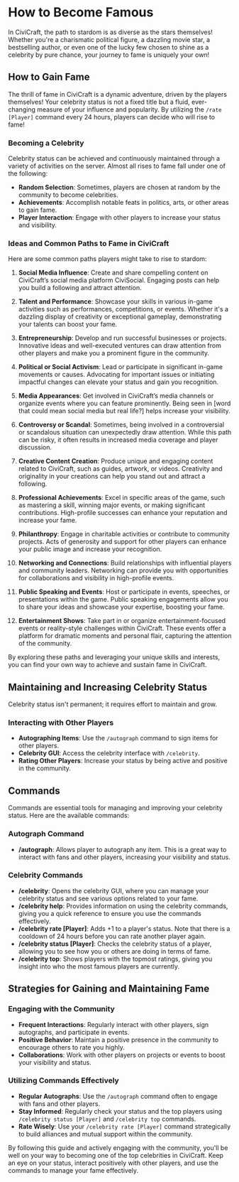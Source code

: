 # How to Become Famous

In CiviCraft, the path to stardom is as diverse as the stars themselves! Whether you're a charismatic political figure, a dazzling movie star, a bestselling author, or even one of the lucky few chosen to shine as a celebrity by pure chance, your journey to fame is uniquely your own!

## How to Gain Fame
The thrill of fame in CiviCraft is a dynamic adventure, driven by the players themselves! Your celebrity status is not a fixed title but a fluid, ever-changing measure of your influence and popularity. By utilizing the `/rate [Player]` command every 24 hours, players can decide who will rise to fame!

### Becoming a Celebrity
Celebrity status can be achieved and continuously maintained through a variety of activities on the server. Almost all rises to fame fall under one of the following:
- **Random Selection**: Sometimes, players are chosen at random by the community to become celebrities.
- **Achievements**: Accomplish notable feats in politics, arts, or other areas to gain fame.
- **Player Interaction**: Engage with other players to increase your status and visibility.

### Ideas and Common Paths to Fame in CiviCraft

Here are some common paths players might take to rise to stardom:

1. **Social Media Influence**: Create and share compelling content on CiviCraft’s social media platform CiviSocial. Engaging posts can help you build a following and attract attention.

2. **Talent and Performance**: Showcase your skills in various in-game activities such as performances, competitions, or events. Whether it's a dazzling display of creativity or exceptional gameplay, demonstrating your talents can boost your fame.

3. **Entrepreneurship**: Develop and run successful businesses or projects. Innovative ideas and well-executed ventures can draw attention from other players and make you a prominent figure in the community.

4. **Political or Social Activism**: Lead or participate in significant in-game movements or causes. Advocating for important issues or initiating impactful changes can elevate your status and gain you recognition.

5. **Media Appearances**: Get involved in CiviCraft’s media channels or organize events where you can feature prominently. Being seen in [word that could mean social media but real life?] helps increase your visibility.

6. **Controversy or Scandal**: Sometimes, being involved in a controversial or scandalous situation can unexpectedly draw attention. While this path can be risky, it often results in increased media coverage and player discussion.

7. **Creative Content Creation**: Produce unique and engaging content related to CiviCraft, such as guides, artwork, or videos. Creativity and originality in your creations can help you stand out and attract a following.

8. **Professional Achievements**: Excel in specific areas of the game, such as mastering a skill, winning major events, or making significant contributions. High-profile successes can enhance your reputation and increase your fame.

9. **Philanthropy**: Engage in charitable activities or contribute to community projects. Acts of generosity and support for other players can enhance your public image and increase your recognition.

10. **Networking and Connections**: Build relationships with influential players and community leaders. Networking can provide you with opportunities for collaborations and visibility in high-profile events.

11. **Public Speaking and Events**: Host or participate in events, speeches, or presentations within the game. Public speaking engagements allow you to share your ideas and showcase your expertise, boosting your fame.

12. **Entertainment Shows**: Take part in or organize entertainment-focused events or reality-style challenges within CiviCraft. These events offer a platform for dramatic moments and personal flair, capturing the attention of the community.

By exploring these paths and leveraging your unique skills and interests, you can find your own way to achieve and sustain fame in CiviCraft.

## Maintaining and Increasing Celebrity Status
Celebrity status isn't permanent; it requires effort to maintain and grow. 

### Interacting with Other Players
- **Autographing Items**: Use the `/autograph` command to sign items for other players.
- **Celebrity GUI**: Access the celebrity interface with `/celebrity`.
- **Rating Other Players**: Increase your status by being active and positive in the community.

## Commands
Commands are essential tools for managing and improving your celebrity status. Here are the available commands:

### Autograph Command
- **/autograph**: Allows player to autograph any item. This is a great way to interact with fans and other players, increasing your visibility and status.

### Celebrity Commands
- **/celebrity**: Opens the celebrity GUI, where you can manage your celebrity status and see various options related to your fame.
- **/celebrity help**: Provides information on using the celebrity commands, giving you a quick reference to ensure you use the commands effectively.
- **/celebrity rate [Player]**: Adds +1 to a player's status. Note that there is a cooldown of 24 hours before you can rate another player again.
- **/celebrity status [Player]**: Checks the celebrity status of a player, allowing you to see how you or others are doing in terms of fame.
- **/celebrity top**: Shows players with the topmost ratings, giving you insight into who the most famous players are currently.

## Strategies for Gaining and Maintaining Fame
### Engaging with the Community
- **Frequent Interactions**: Regularly interact with other players, sign autographs, and participate in events.
- **Positive Behavior**: Maintain a positive presence in the community to encourage others to rate you highly.
- **Collaborations**: Work with other players on projects or events to boost your visibility and status.

### Utilizing Commands Effectively
- **Regular Autographs**: Use the `/autograph` command often to engage with fans and other players.
- **Stay Informed**: Regularly check your status and the top players using `/celebrity status [Player]` and `/celebrity top` commands.
- **Rate Wisely**: Use your `/celebrity rate [Player]` command strategically to build alliances and mutual support within the community.

By following this guide and actively engaging with the community, you'll be well on your way to becoming one of the top celebrities in CiviCraft. Keep an eye on your status, interact positively with other players, and use the commands to manage your fame effectively.
